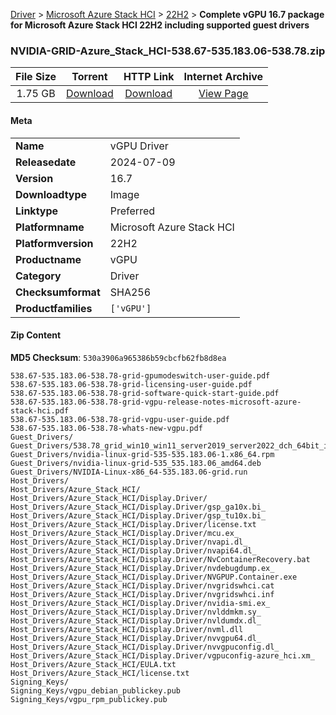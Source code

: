 
[Driver](/README.md)  >  [Microsoft Azure Stack HCI](/index/Driver/Microsoft_Azure_Stack_HCI.md)  >  [22H2](/index/Driver/Microsoft_Azure_Stack_HCI/22H2.md)  >  **Complete vGPU 16.7 package for Microsoft Azure Stack HCI 22H2 including supported guest drivers**


### NVIDIA-GRID-Azure_Stack_HCI-538.67-535.183.06-538.78.zip

| **File Size** | **Torrent**  | **HTTP Link** | **Internet Archive** |
|:-------------:|:------------:|:-------------:|:--------------------:|
| 1.75 GB |  [Download](https://archive.org/download/nvgpu_NVIDIA-GRID-Azure_Stack_HCI-538.67-535.183.06-538.78.zip/nvgpu_NVIDIA-GRID-Azure_Stack_HCI-538.67-535.183.06-538.78.zip_archive.torrent)       | [Download](https://archive.org/compress/nvgpu_NVIDIA-GRID-Azure_Stack_HCI-538.67-535.183.06-538.78.zip) | [View Page](https://archive.org/details/nvgpu_NVIDIA-GRID-Azure_Stack_HCI-538.67-535.183.06-538.78.zip)       |

#### Meta

<table>
<tr><td><strong>Name</strong></td><td>vGPU Driver</td></tr>
<tr><td><strong>Releasedate</strong></td><td>2024-07-09</td></tr>
<tr><td><strong>Version</strong></td><td>16.7</td></tr>
<tr><td><strong>Downloadtype</strong></td><td>Image</td></tr>
<tr><td><strong>Linktype</strong></td><td>Preferred</td></tr>
<tr><td><strong>Platformname</strong></td><td>Microsoft Azure Stack HCI</td></tr>
<tr><td><strong>Platformversion</strong></td><td>22H2</td></tr>
<tr><td><strong>Productname</strong></td><td>vGPU</td></tr>
<tr><td><strong>Category</strong></td><td>Driver</td></tr>
<tr><td><strong>Checksumformat</strong></td><td>SHA256</td></tr>
<tr><td><strong>Productfamilies</strong></td><td><code>['vGPU']</code></td></tr>
</table>

#### Zip Content

**MD5 Checksum**: `530a3906a965386b59cbcfb62fb8d8ea`

```text
538.67-535.183.06-538.78-grid-gpumodeswitch-user-guide.pdf
538.67-535.183.06-538.78-grid-licensing-user-guide.pdf
538.67-535.183.06-538.78-grid-software-quick-start-guide.pdf
538.67-535.183.06-538.78-grid-vgpu-release-notes-microsoft-azure-stack-hci.pdf
538.67-535.183.06-538.78-grid-vgpu-user-guide.pdf
538.67-535.183.06-538.78-whats-new-vgpu.pdf
Guest_Drivers/
Guest_Drivers/538.78_grid_win10_win11_server2019_server2022_dch_64bit_international.exe
Guest_Drivers/nvidia-linux-grid-535-535.183.06-1.x86_64.rpm
Guest_Drivers/nvidia-linux-grid-535_535.183.06_amd64.deb
Guest_Drivers/NVIDIA-Linux-x86_64-535.183.06-grid.run
Host_Drivers/
Host_Drivers/Azure_Stack_HCI/
Host_Drivers/Azure_Stack_HCI/Display.Driver/
Host_Drivers/Azure_Stack_HCI/Display.Driver/gsp_ga10x.bi_
Host_Drivers/Azure_Stack_HCI/Display.Driver/gsp_tu10x.bi_
Host_Drivers/Azure_Stack_HCI/Display.Driver/license.txt
Host_Drivers/Azure_Stack_HCI/Display.Driver/mcu.ex_
Host_Drivers/Azure_Stack_HCI/Display.Driver/nvapi.dl_
Host_Drivers/Azure_Stack_HCI/Display.Driver/nvapi64.dl_
Host_Drivers/Azure_Stack_HCI/Display.Driver/NvContainerRecovery.bat
Host_Drivers/Azure_Stack_HCI/Display.Driver/nvdebugdump.ex_
Host_Drivers/Azure_Stack_HCI/Display.Driver/NVGPUP.Container.exe
Host_Drivers/Azure_Stack_HCI/Display.Driver/nvgridswhci.cat
Host_Drivers/Azure_Stack_HCI/Display.Driver/nvgridswhci.inf
Host_Drivers/Azure_Stack_HCI/Display.Driver/nvidia-smi.ex_
Host_Drivers/Azure_Stack_HCI/Display.Driver/nvlddmkm.sy_
Host_Drivers/Azure_Stack_HCI/Display.Driver/nvldumdx.dl_
Host_Drivers/Azure_Stack_HCI/Display.Driver/nvml.dll
Host_Drivers/Azure_Stack_HCI/Display.Driver/nvvgpu64.dl_
Host_Drivers/Azure_Stack_HCI/Display.Driver/nvvgpuconfig.dl_
Host_Drivers/Azure_Stack_HCI/Display.Driver/vgpuconfig-azure_hci.xm_
Host_Drivers/Azure_Stack_HCI/EULA.txt
Host_Drivers/Azure_Stack_HCI/license.txt
Signing_Keys/
Signing_Keys/vgpu_debian_publickey.pub
Signing_Keys/vgpu_rpm_publickey.pub
```